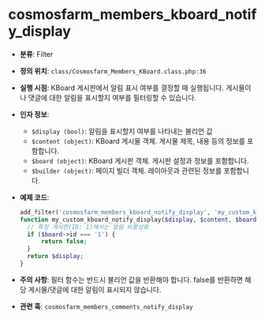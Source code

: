 # cosmosfarm_members_kboard_notify_display

- **분류**: Filter
- **정의 위치**: `class/Cosmosfarm_Members_KBoard.class.php:36`
- **실행 시점**: KBoard 게시판에서 알림 표시 여부를 결정할 때 실행됩니다. 게시물이나 댓글에 대한 알림을 표시할지 여부를 필터링할 수 있습니다.
- **인자 정보**:
  - `$display (bool)`: 알림을 표시할지 여부를 나타내는 불리언 값
  - `$content (object)`: KBoard 게시물 객체. 게시물 제목, 내용 등의 정보를 포함합니다.
  - `$board (object)`: KBoard 게시판 객체. 게시판 설정과 정보를 포함합니다.
  - `$builder (object)`: 페이지 빌더 객체. 레이아웃과 관련된 정보를 포함합니다.
- **예제 코드**:

  ```php
  add_filter('cosmosfarm_members_kboard_notify_display', 'my_custom_kboard_notify_display', 10, 4);
  function my_custom_kboard_notify_display($display, $content, $board, $builder) {
    // 특정 게시판(ID: 1)에서는 알림 비활성화
    if ($board->id === '1') {
        return false;
    }
    return $display;
  }
  ```

- **주의 사항**: 필터 함수는 반드시 불리언 값을 반환해야 합니다. false를 반환하면 해당 게시물/댓글에 대한 알림이 표시되지 않습니다.
- **관련 훅**: `cosmosfarm_members_comments_notify_display`
